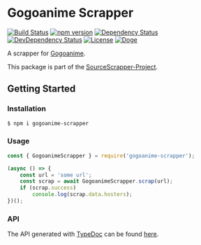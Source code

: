 # Gogoanime Scrapper

[![Build Status](https://travis-ci.org/OpenByteDev/SourceScrapper.svg?branch=master)](https://travis-ci.org/OpenByteDev/SourceScrapper)
[![npm version](https://badge.fury.io/js/gogoanime-scrapper.svg)](https://www.npmjs.com/package/gogoanime-scrapper)
[![Dependency Status](https://david-dm.org/OpenByteDev/SourceScrapper/status.svg?path=packages%2Fgogoanime-scrapper)](https://david-dm.org/OpenByteDev/SourceScrapper?path=packages%2Fgogoanime-scrapper)
[![DevDependency Status](https://david-dm.org/OpenByteDev/SourceScrapper/dev-status.svg?path=packages%2Fgogoanime-scrapper)](https://david-dm.org/OpenByteDev/SourceScrapper?path=packages%2Fgogoanime-scrapper&type=dev)
[![License](https://img.shields.io/github/license/mashape/apistatus.svg)](https://opensource.org/licenses/MIT)
[![Doge](https://img.shields.io/badge/doge-wow-yellow.svg)]()

A scrapper for [Gogoanime](https://www.gogoanime.sh/).

This package is part of the [SourceScrapper-Project](https://github.com/OpenByteDev/SourceScrapper).


## Getting Started
### Installation
```bash
$ npm i gogoanime-scrapper
```


### Usage

```js
const { GogoanimeScrapper } = require('gogoanime-scrapper');

(async () => {
    const url = 'some url';
    const scrap = await GogoanimeScrapper.scrap(url);
    if (scrap.success)
        console.log(scrap.data.hosters);
})();
```


### API
The API generated with [TypeDoc](http://typedoc.org/) can be found [here](https://openbytedev.github.io/SourceScrapper/packages/gogoanime-scrapper/docs/).
